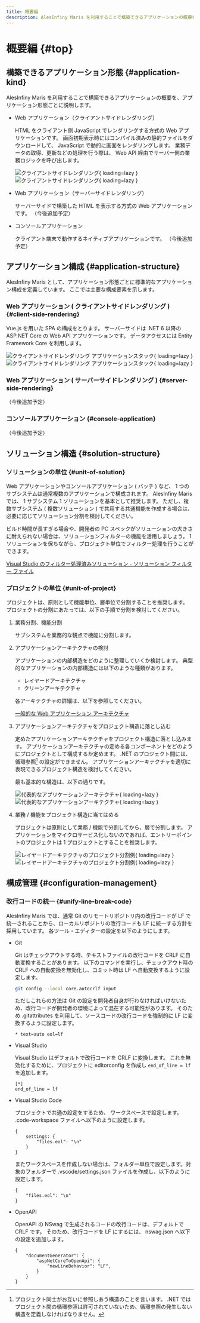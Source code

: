 ```yaml
---
title: 概要編
description: AlesInfiny Maris を利用することで構築できるアプリケーションの概要を、アプリケーション形態ごとに説明します。
---
```


# 概要編 {#top}

## 構築できるアプリケーション形態 {#application-kind}

AlesInfiny Maris を利用することで構築できるアプリケーションの概要を、アプリケーション形態ごとに説明します。

- Web アプリケーション（クライアントサイドレンダリング）

    HTML をクライアント側 JavaScript でレンダリングする方式の Web アプリケーションです。
    画面初期表示時にはコンパイル済みの静的ファイルをダウンロードして、 JavaScript で動的に画面をレンダリングします。
    業務データの取得、更新などの処理を行う際は、 Web API 経由でサーバー側の業務ロジックを呼び出します。

    ![クライアントサイドレンダリング](../../images/app-architecture/overview/client-side-rendering-light.png#only-light){ loading=lazy }
    ![クライアントサイドレンダリング](../../images/app-architecture/overview/client-side-rendering-dark.png#only-dark){ loading=lazy }

- Web アプリケーション（サーバーサイドレンダリング）

    サーバーサイドで構築した HTML を表示する方式の Web アプリケーションです。
    （今後追加予定）

- コンソールアプリケーション

    クライアント端末で動作するネイティブアプリケーションです。
    （今後追加予定）
  
## アプリケーション構成 {#application-structure}

AlesInfiny Maris として、アプリケーション形態ごとに標準的なアプリケーション構成を定義しています。
ここでは主要な構成要素を示します。
<!-- （CSR編など、アプリケーション種別ごとのアーキテクチャ解説ができたら右記の文を差しこむ。）詳細はアプリケーション種別ごとの詳細ページ、および、サンプルアプリケーションを参照してください。 -->

### Web アプリケーション ( クライアントサイドレンダリング ) {#client-side-rendering}

Vue.js を用いた SPA の構成をとります。
サーバーサイドは .NET 6 以降の ASP.NET Core の Web API アプリケーションです。
データアクセスには Entity Framework Core を利用します。

![クライアントサイドレンダリング アプリケーションスタック](../../images/app-architecture/overview/client-side-rendering-maris-light.png#only-light){ loading=lazy }
![クライアントサイドレンダリング アプリケーションスタック](../../images/app-architecture/overview/client-side-rendering-maris-dark.png#only-dark){ loading=lazy }

### Web アプリケーション ( サーバーサイドレンダリング ) {#server-side-rendering}

（今後追加予定）

### コンソールアプリケーション {#console-application}

（今後追加予定）

## ソリューション構造 {#solution-structure}

### ソリューションの単位 {#unit-of-solution}

Web アプリケーションやコンソールアプリケーション ( バッチ ) など、 1 つのサブシステムは通常複数のアプリケーションで構成されます。
AlesInfiny Maris では、 1 サブシステム 1 ソリューションを基本として推奨します。
ただし、複数サブシステム ( 複数ソリューション ) で共用する共通機能を作成する場合は、必要に応じてソリューション分割を検討してください。

ビルド時間が長すぎる場合や、開発者の PC スペックがソリューションの大きさに耐えられない場合は、ソリューションフィルターの機能を活用しましょう。
1 ソリューションを保ちながら、プロジェクト単位でフィルター処理を行うことができます。

[Visual Studio のフィルター処理済みソリューション - ソリューション フィルター ファイル](https://learn.microsoft.com/ja-jp/visualstudio/ide/filtered-solutions#solution-filter-files)

### プロジェクトの単位 {#unit-of-project}

プロジェクトは、原則として機能単位、層単位で分割することを推奨します。
プロジェクトの分割にあたっては、以下の手順で分割を検討してください。

1. 業務分割、機能分割

    サブシステムを業務的な観点で機能に分割します。

1. アプリケーションアーキテクチャの検討

    アプリケーションの内部構造をどのように整理していくか検討します。
    典型的なアプリケーションの内部構造には以下のような種類があります。

    - レイヤードアーキテクチャ
    - クリーンアーキテクチャ

    各アーキテクチャの詳細は、以下を参照してください。

    [一般的な Web アプリケーション アーキテクチャ](https://learn.microsoft.com/ja-jp/dotnet/architecture/modern-web-apps-azure/common-web-application-architectures)

1. アプリケーションアーキテクチャをプロジェクト構造に落とし込む

    定めたアプリケーションアーキテクチャをプロジェクト構造に落とし込みます。
    アプリケーションアーキテクチャの定める各コンポーネントをどのようにプロジェクトとして構成するか定めます。
    .NET のプロジェクト間には、循環参照[^1] の設定ができません。
    アプリケーションアーキテクチャを適切に表現できるプロジェクト構造を検討してください。

    最も基本的な構造は、以下の通りです。

    ![代表的なアプリケーションアーキテクチャ](../../images/app-architecture/overview/application-architecture-light.png#only-light){ loading=lazy }
    ![代表的なアプリケーションアーキテクチャ](../../images/app-architecture/overview/application-architecture-dark.png#only-dark){ loading=lazy }

1. 業務 / 機能をプロジェクト構造に当てはめる

    プロジェクトは原則として業務 / 機能で分割してから、層で分割します。
    アプリケーションをマイクロサービス化しないのであれば、エントリーポイントのプロジェクトは 1 プロジェクトとすることを推奨します。

    ![レイヤードアーキテクチャのプロジェクト分割例](../../images/app-architecture/overview/application-architecture-and-functions-light.png#only-light){ loading=lazy }
    ![レイヤードアーキテクチャのプロジェクト分割例](../../images/app-architecture/overview/application-architecture-and-functions-dark.png#only-dark){ loading=lazy }

[^1]:
    プロジェクト同士がお互いに参照しあう構造のことを言います。
    .NET ではプロジェクト間の循環参照は許可されていないため、循環参照の発生しない構造を定義しなければなりません。

## 構成管理 {#configuration-management}

### 改行コードの統一 {#unify-line-break-code}

AlesInfiny Maris では、通常 Git のリモートリポジトリ内の改行コードが LF で統一されることから、ローカルリポジトリの改行コードも LF に統一する方針を採用しています。
各ツール・エディターの設定を以下のようにします。

- Git

    Git はチェックアウトする時、テキストファイルの改行コードを CRLF に自動変換することがあります。
    以下のコマンドを実行し、チェックアウト時の CRLF への自動変換を無効化し、コミット時は LF へ自動変換するように設定します。

    ```bash
    git config --local core.autocrlf input
    ```

    ただしこれらの方法は Git の設定を開発者自身が行わなければいけないため、改行コードが開発者の環境によって混在する可能性があります。
    そのため .gitattributes を利用して、ソースコードの改行コードを強制的に LF に変換するように設定します。

    ```text title=.gitattributes
    * text=auto eol=lf
    ```

- Visual Studio

    Visual Studio はデフォルトで改行コードを CRLF に変換します。
    これを無効化するために、プロジェクトに editorconfig を作成し `end_of_line = lf` を追加します。

    ```text title=.editorconfig
    [*]
    end_of_line = lf
    ```

- Visual Studio Code

    プロジェクトで共通の設定をするため、 ワークスペースで設定します。 .code-workspace ファイルへ以下のように設定します。

    ```text title=.code-workspace
    {
        settings: {
            "files.eol": "\n"
        }
    }
    ```

    またワークスペースを作成しない場合は、フォルダー単位で設定します。対象のフォルダーで .vscode/settings.json ファイルを作成し、以下のように設定します。

    ```text title=.vscode/settings.json
    {
        "files.eol": "\n"
    }
    ```

- OpenAPI

    OpenAPI の NSwag で生成されるコードの改行コードは、デフォルトで CRLF です。
    そのため、改行コードを LF にするには、 nswag.json へ以下の設定を追加します。

    ```text title=nswag.json
    {
        "documentGenerator": {
            "aspNetCoreToOpenApi": {
                "newLineBehavior": "LF",
            }
        }
    }
    ```
